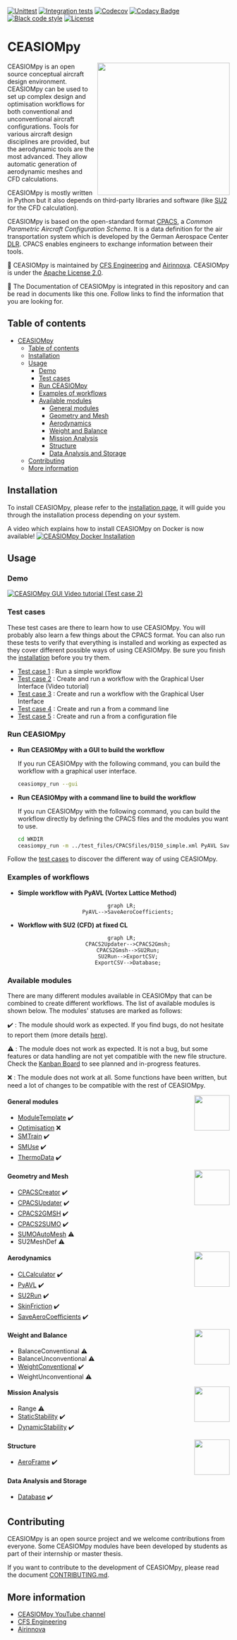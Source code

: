 [![Unittest](https://github.com/cfsengineering/CEASIOMpy/actions/workflows/unittests.yml/badge.svg)](https://github.com/cfsengineering/CEASIOMpy/actions/workflows/unittests.yml)
[![Integration tests](https://github.com/cfsengineering/CEASIOMpy/actions/workflows/integrationtests.yml/badge.svg)](https://github.com/cfsengineering/CEASIOMpy/actions/workflows/integrationtests.yml)
[![Codecov](https://codecov.io/gh/cfsengineering/CEASIOMpy/branch/main/graph/badge.svg?token=d6cyUEOmOQ)](https://codecov.io/gh/cfsengineering/CEASIOMpy)
[![Codacy Badge](https://app.codacy.com/project/badge/Grade/a2bd41b9be294e578382ca3f20281c85)](https://www.codacy.com/gh/cfsengineering/CEASIOMpy/dashboard?utm_source=github.com&amp;utm_medium=referral&amp;utm_content=cfsengineering/CEASIOMpy&amp;utm_campaign=Badge_Grade)
[![Black code style](https://img.shields.io/badge/code%20style-black-000000.svg)](https://github.com/psf/black)
[![License](https://img.shields.io/badge/license-Apache%202-blue.svg)](https://github.com/cfsengineering/CEASIOMpy/blob/main/LICENSE)

# CEASIOMpy

<img align="right" width="300" height="300" src="documents/logos/CEASIOMpy_main_logos.png">

CEASIOMpy is an open source conceptual aircraft design environment. CEASIOMpy can be used to set up complex design and optimisation workflows for both conventional and unconventional aircraft configurations. Tools for various aircraft design disciplines are provided, but the aerodynamic tools are the most advanced. They allow automatic generation of aerodynamic meshes and CFD calculations.

CEASIOMpy is mostly written in Python but it also depends on third-party libraries and software (like [SU2](https://su2code.github.io/) for the CFD calculation).

CEASIOMpy is based on the open-standard format [CPACS](https://www.cpacs.de/), a *Common Parametric Aircraft Configuration Schema*. It is a data definition for the air transportation system which is developed by the German Aerospace Center [DLR](https://www.dlr.de/). CPACS enables engineers to exchange information between their tools.

:scroll: CEASIOMpy is maintained by [CFS Engineering](https://cfse.ch/) and [Airinnova](https://airinnova.se/). CEASIOMpy is under the [Apache License 2.0](https://github.com/cfsengineering/CEASIOMpy/blob/main/LICENSE).

:book: The Documentation of CEASIOMpy is integrated in this repository and can be read in documents like this one. Follow links to find the information that you are looking for.

## Table of contents

- [CEASIOMpy](#ceasiompy)
  - [Table of contents](#table-of-contents)
  - [Installation](#installation)
  - [Usage](#usage)
    - [Demo](#demo)
    - [Test cases](#test-cases)
    - [Run CEASIOMpy](#run-ceasiompy)
    - [Examples of workflows](#examples-of-workflows)
    - [Available modules](#available-modules)
      - [General modules](#general-modules)
      - [Geometry and Mesh](#geometry-and-mesh)
      - [Aerodynamics](#aerodynamics)
      - [Weight and Balance](#weight-and-balance)
      - [Mission Analysis](#mission-analysis)
      - [Structure](#structure)
      - [Data Analysis and Storage](#data-analysis-and-storage)
  - [Contributing](#contributing)
  - [More information](#more-information)

## Installation

To install CEASIOMpy, please refer to the [installation page](installation/INSTALLATION.md), it will guide you through the installation process depending on your system.

A video which explains how to install CEASIOMpy on Docker is now available!
[![CEASIOMpy Docker Installation](installation/docker_installation.png)](https://www.youtube.com/watch?v=KTS1-6AsReU)

## Usage

### Demo

[![CEASIOMpy GUI Video tutorial (Test case 2)](./test_cases/test_case_2/testcase2_startvideo.png)](https://www.youtube.com/watch?v=d-AaSrF5g3k)

### Test cases

These test cases are there to learn how to use CEASIOMpy. You will probably also learn a few things about the CPACS format. You can also run these tests to verify that everything is installed and working as expected as they cover different possible ways of using CEASIOMpy. Be sure you finish the [installation](installation/INSTALLATION.md) before you try them.

- [Test case 1](test_cases/test_case_1/README.md) : Run a simple workflow
- [Test case 2](test_cases/test_case_2/README.md) : Create and run a workflow with the Graphical User Interface (Video tutorial)
- [Test case 3](test_cases/test_case_3/README.md) : Create and run a workflow with the Graphical User Interface
- [Test case 4](test_cases/test_case_4/README.md) : Create and run a from a command line
- [Test case 5](test_cases/test_case_5/README.md) : Create and run a from a configuration file

### Run CEASIOMpy

- **Run CEASIOMpy with a GUI to build the workflow**

    If you run CEASIOMpy with the following command, you can build the workflow with a graphical user interface.

    ```bash
    ceasiompy_run --gui
    ```

- **Run CEASIOMpy with a command line to build the workflow**

    If you run CEASIOMpy with the following command, you can build the workflow directly by defining the CPACS files and the modules you want to use.

    ```bash
    cd WKDIR
    ceasiompy_run -m ../test_files/CPACSfiles/D150_simple.xml PyAVL SaveAeroCoefficients
    ```

Follow the [test cases](#test-cases) to discover the different way of using CEASIOMpy.

### Examples of workflows

- **Simple workflow with PyAVL (Vortex Lattice Method)**

<div align="center">

```mermaid
  graph LR;
      PyAVL-->SaveAeroCoefficients;
```

</div>

- **Workflow with SU2 (CFD) at fixed CL**

<div align="center">

```mermaid
  graph LR;
      CPACS2Updater-->CPACS2Gmsh;
      CPACS2Gmsh-->SU2Run;
      SU2Run-->ExportCSV;
      ExportCSV-->Database;
```

</div>

### Available modules

There are many different modules available in CEASIOMpy that can be combined to create different workflows. The list of available modules is shown below. The modules' statuses are marked as follows:

:heavy_check_mark: : The module should work as expected. If you find bugs, do not hesitate to report them (more details [here](CONTRIBUTING.md#reporting-bugs)).

:warning: : The module does not work as expected. It is not a bug, but some features or data handling are not yet compatible with the new file structure. Check the [Kanban Board](https://github.com/cfsengineering/CEASIOMpy/projects/1) to see planned and in-progress features.

:x: : The module does not work at all. Some functions have been written, but need a lot of changes to be compatible with the rest of CEASIOMpy.

<img align="right" height="80" src="documents/logos/CEASIOMpy_banner_main.png">

#### General modules

- [ModuleTemplate](ceasiompy/ModuleTemplate/README.md) :heavy_check_mark:
- [Optimisation](ceasiompy/Optimisation/README.md) :x:
- [SMTrain](ceasiompy/SMTrain/README.md) :heavy_check_mark:
- [SMUse](ceasiompy/SMUse/README.md) :heavy_check_mark:
- [ThermoData](ceasiompy/ThermoData/README.md) :heavy_check_mark:

<img align="right" height="80" src="documents/logos/CEASIOMpy_banner_geometry.png">

#### Geometry and Mesh

- [CPACSCreator](ceasiompy/CPACSCreator/README.md) :heavy_check_mark:
- [CPACSUpdater](ceasiompy/CPACSUpdater/README.md) :heavy_check_mark:
- [CPACS2GMSH](ceasiompy/CPACS2GMSH/README.md) :heavy_check_mark:
- [CPACS2SUMO](ceasiompy/CPACS2SUMO/README.md) :heavy_check_mark:
- [SUMOAutoMesh](ceasiompy/SUMOAutoMesh/README.md) :warning:
- SU2MeshDef :warning:

<img align="right" height="80" src="documents/logos/CEASIOMpy_banner_aero.png">

#### Aerodynamics

- [CLCalculator](ceasiompy/CLCalculator/README.md) :heavy_check_mark:
- [PyAVL](ceasiompy/PyAVL/README.md) :heavy_check_mark:
- [SU2Run](ceasiompy/SU2Run/README.md) :heavy_check_mark:
- [SkinFriction](ceasiompy/SkinFriction/README.md) :heavy_check_mark:
- [SaveAeroCoefficients](ceasiompy/SaveAeroCoefficients/README.md) :heavy_check_mark:

<img align="right" height="80" src="documents/logos/CEASIOMpy_banner_weights.png">

#### Weight and Balance

- BalanceConventional :warning:
- BalanceUnconventional :warning:
- [WeightConventional](./ceasiompy/WeightConventional/README.md) :heavy_check_mark:
- WeightUnconventional :warning:

<img align="right" height="80" src="documents/logos/CEASIOMpy_banner_mission.png">

#### Mission Analysis

- Range :warning:
- [StaticStability](./ceasiompy/StaticStability/README.md) :heavy_check_mark:
- [DynamicStability](./ceasiompy/DynamicStability/README.md) :heavy_check_mark:

<img align="right" height="80" src="documents/logos/CEASIOMpy_banner_structure.png">

#### Structure

- [AeroFrame](./ceasiompy/AeroFrame_new/README.md) :heavy_check_mark:

#### Data Analysis and Storage

- [Database](./ceasiompy/Database/README.md) :heavy_check_mark:

## Contributing

CEASIOMpy is an open source project and we welcome contributions from everyone. Some CEASIOMpy modules have been developed by students as part of their internship or master thesis.

If you want to contribute to the development of CEASIOMpy, please read the document [CONTRIBUTING.md](CONTRIBUTING.md).

## More information

- [CEASIOMpy YouTube channel](https://www.youtube.com/channel/UCcGsFJV29os1Zzv66YKFRZQ)
- [CFS Engineering](https://cfse.ch/)
- [Airinnova](https://airinnova.se/)
